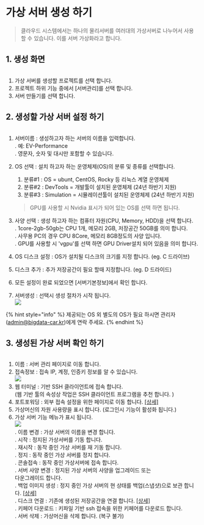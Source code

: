 # 가상 서버 생성 하기

> 클라우드 시스템에서는 하나의 물리서버를 여러대의 가상서버로 나누어서 사용 할 수 있습니다. 이를 서버 가상화라고 합니다.

## 1. 생성 화면&#x20;

<figure><img src="../.gitbook/assets/image (42).png" alt=""><figcaption></figcaption></figure>

1. 가상 서버를 생성할 프로젝트를 선택 합니다.&#x20;
2. 프로젝트 하위 기능 중에서 \[서버관리]를 선택 합니다.&#x20;
3. 서버 만들기를 선택 합니다.&#x20;

## 2. 생성할 가상 서버 설정 하기&#x20;

<figure><img src="../.gitbook/assets/image (43).png" alt=""><figcaption></figcaption></figure>

1. 서버이름 : 생성하고자 하는 서버의 이름을 입력합니다. \
   . 예: EV-Performance\
   . 영문자, 숫자 및 대시만 포함할 수 있습니다.
2.  OS 선택 : 설치 하고자 하는 운영체제(OS)의  분류  및  종류를  선택합니다.

    1. 분류#1  : OS = ubunt, CentOS, Rocky 등 리눅스 계열 운영체제
    2. 분류#2  : DevTools = 개발툴이 설치된 운영체제 (24년 하반기 지원)
    3. 분류#3   : Simulation = 시뮬레이션툴이 설치된 운영체제 (24년 하반기 지원)

    > GPU를 사용할 시 Nvidia 표시가 되어 있는 OS를 선택 하면 됩니다.&#x20;
3. 사양 선택 : 생성 하고자 하는 컴퓨터 자원(CPU, Memory, HDD)을 선택 합니다. \
   . 1core-2gb-50gb는 CPU 1개, 메모리 2GB, 저장공간 50GB를 의미 합니다. \
   . 사무용 PC의 경우 CPU 8Core, 메모리 8GB정도의 사양 입니다. \
   . GPU를 사용할 시 'vgpu'를 선택 하면 GPU Driver설치 되어 있음을 의미 합니다.&#x20;
4. OS 디스크 설정 : OS가 설치될 디스크의 크기를 지정 합니다. (eg. C 드라이브)
5. 디스크 추가 : 추가 저장공간이 필요 할때 지정합니다.   (eg. D 드라이드)
6. 모든 설정이 완료 되었으면 \[서버기본정보]에서 확인 합니다.&#x20;
7. 서버생성 : 선택시 생성 절차가 시작 됩니다.                   \
   ![](<../.gitbook/assets/image (46).png>)

{% hint style="info" %}
제공되는 OS 외 별도의 OS가  필요 하시면 관리자(admin@bigdata-car.kr)에게 연락 주세요.&#x20;
{% endhint %}

## 3. 생성된 가상 서버 확인 하기&#x20;

<figure><img src="../.gitbook/assets/image (47).png" alt=""><figcaption></figcaption></figure>

1. 이름 : 서버 관리 페이지로 이동 합니다.&#x20;
2. 접속정보 : 접속 IP, 계정, 인증키 정보를 알 수 있습니다. \
   ![](<../.gitbook/assets/image (48).png>)
3. 웹 터미널 : 기반 SSH 클라이언트에 접속 합니다. \
   (웹 기반 툴의 속성상 작업은 SSH 클라이언트 프로그램을 추천 합니다. )
4. 포트포워딩 : 외부 접속 설정을 위한 페이지로 이동 합니다. [\[상세\]](cloud-server-new/undefined-2.md)
5. 가상머신의 자원 사용량을 표시 합니다. (로그인시 기능이 활성화 됩니다.)
6. 가상 서버 기능 메뉴가 표시 됩니다. \
   ![](<../.gitbook/assets/image (49).png>)\
   . 이름 변경 : 가상 서버의 이름을 변경 합니다. \
   . 시작 : 정지된 가상서버를 기동 합니다. \
   . 재시작 : 동작 중인 가상 서버를 재 기동 합니다. \
   . 정지 : 동작 중인 가상 서버를 정지 합니다. \
   . 콘솔접속 : 동작 중인 가상서버에 접속 합니다. \
   . 서버 사양 변경 : 정지된 가상 서버의 사양을 업그레이드   또는\
   다운그레이드 합니다.  \
   . 백업 이미지 생성 : 정지 중인 가상 서버의 현 상태를 백업(스냅샷)으로 보관 합니다. [\[상세\]](cloud-server-new/undefined-1.md)\
   . 디스크 연결 : 기존에 생성된 저장공간을 연결 합니다. [\[상세\]](cloud-server-new/undefined.md)\
   . 키페어 다운로드 : 키파일 기반 ssh 접속을 위한 키페어를 다운로드 합니다. \
   . 서버 삭제 : 가상머신을 삭제 합니다. (복구 불가)
